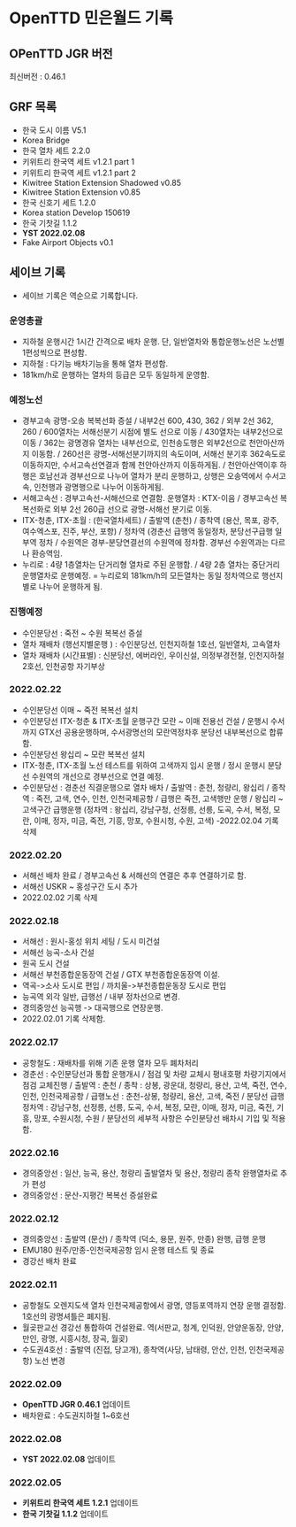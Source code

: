# OpenTTD 민은월드 기록
## OPenTTD JGR 버전
최신버전 : 0.46.1

## GRF 목록
- 한국 도시 이름 V5.1
- Korea Bridge
- 한국 열차 세트 2.2.0
- 키위트리 한국역 세트 v1.2.1 part 1
- 키위트리 한국역 세트 v1.2.1 part 2
- Kiwitree Station Extension Shadowed v0.85
- Kiwitree Station Extension v0.85
- 한국 신호기 세트 1.2.0
- Korea station Develop 150619
- 한국 기찻길 1.1.2
- **YST 2022.02.08**
- Fake Airport Objects v0.1

## 세이브 기록
- 세이브 기록은 역순으로 기록합니다.

### 운영총괄
- 지하철 운행시간 1시간 간격으로 배차 운행. 단, 일반열차와 통합운행노선은 노선별 1편성씩으로 편성함.
- 지하철 : 다기능 배차기능을 통해 열차 편성함.
- 181km/h로 운행하는 열차의 등급은 모두 동일하게 운영함.

### 예정노선
- 경부고속 광명-오송 복복선화 증설 / 내부2선 600, 430, 362 / 외부 2선 362, 260 / 600열차는 서해선분기 시점에 별도 선으로 이동 / 430열차는 내부2선으로 이동 / 362는 광명경유 열차는 내부선으로, 인천송도행은 외부2선으로 천안아산까지 이동함. / 260선은 광명-서해선분기까지의 속도이며, 서해선 분기후 362속도로 이동하지만, 수서고속선연결과 함께 천안아산까지 이동하게됨. / 천안아산역이후 하행은 호남선과 경부선으로 나누어 열차가 분리 운행하고, 상행은 오송역에서 수서고속, 인천행과 광명행으로 나누어 이동하게됨.
- 서해고속선 : 경부고속선-서해선으로 연결함. 운행열차 : KTX-이음 / 경부고속선 복복선화로 외부 2선 260급 선으로 광명-서해선 분기로 이동.
- ITX-청춘, ITX-초월 : (한국열차세트) / 출발역 (춘천) / 종착역 (용산, 목포, 광주, 여수엑스포, 진주, 부산, 포항) / 정차역 (경춘선 급행역 동일정차, 분당선구급행 일부역 정차 / 수원역은 경부-분당연결선의 수원역에 정차함. 경부선 수원역과는 다르나 환승역임.
- 누리로 : 4량 1층열차는 단거리형 열차로 주된 운행함. / 4량 2층 열차는 중단거리 운행열차로 운행예정.
= 누리로외 181km/h의 모든열차는 동일 정차역으로 행선지별로 나누어 운행하게 됨.

### 진행예정
- 수인분당선 : 죽전 ~ 수원 복복선 증설
- 열차 재배차 (행선지별운행 ) : 수인분당선, 인천지하철 1호선, 일반열차, 고속열차
- 열차 재배차 (시간표별) : 신분당선, 에버라인, 우이신설, 의정부경전철, 인천지하철 2호선, 인천공항 자기부상

### 2022.02.22
- 수인분당선 이매 ~ 죽전 복복선 설치
- 수인분당선 ITX-청춘 & ITX-초월 운행구간 모란 ~ 이매 전용선 건설 / 운행시 수서까지 GTX선 공용운행하며, 수서광명선의 모란역정차후 분당선 내부복선으로 합류함. 
- 수인분당선 왕십리 ~ 모란 복복선 설치
- ITX-청춘, ITX-초월 노선 테스트를 위하여 고색까지 임시 운행 / 정시 운행시 분당선 수원역의 개선으로 경부선으로 연결 예정.
- 수인분당선 : 경춘선 직결운행으로 열차 배차 / 출발역 : 춘천, 청량리, 왕십리 / 종착역 : 죽전, 고색, 연수, 인천, 인천국제공항 / 급행은 죽전, 고색행만 운행 / 왕십리 ~ 고색구간 급행운행 (정차역 : 왕십리, 강남구청, 선정릉, 선릉, 도곡, 수서, 복정, 모란, 이매, 정자, 미금, 죽전, 기흥, 망포, 수원시청, 수원, 고색)
-2022.02.04 기록 삭제

### 2022.02.20
- 서해선 배차 완료 / 경부고속선 & 서해선의 연결은 추후 연결하기로 함.
- 서해선 USKR ~ 홍성구간 도시 추가
- 2022.02.02 기록 삭제

### 2022.02.18
- 서해선 : 원시-홍성 위치 세팅 / 도시 미건설
- 서해선 능곡-소사 건설
- 원곡 도시 건설
- 서해선 부천종합운동장역 건설 / GTX 부천종합운동장역 이설.
- 역곡->소사 도시로 편입 / 까치울->부천종합운동장 도시로 편입
- 능곡역 외각 일반, 급행선 / 내부 정차선으로 변경.
- 경의중앙선 능곡행 -> 대곡행으로 연장운행.
- 2022.02.01 기록 삭제함.

### 2022.02.17
- 공항철도 : 재배차를 위해 기존 운행 열차 모두 폐차처리
- 경춘선 : 수인분당선과 통합 운행개시 / 점검 및 차량 교체시 평내호평 차량기지에서 점검 교체진행 / 출발역 : 춘천 / 종착 : 상봉, 광운대, 청량리, 용산, 고색, 죽전, 연수, 인천, 인천국제공항 / 급행노선 : 춘천-상봉, 청량리, 용산, 고색, 죽전 / 분당선 급행 정차역 : 강남구청, 선정릉, 선릉, 도곡, 수서, 복정, 모란, 이매, 정자, 미금, 죽전, 기흥, 망포, 수원시청, 수원 / 분당선의 세부적 사항은 수인분당선 배차시 기입 및 적용함.

### 2022.02.16
- 경의중앙선 : 일산, 능곡, 용산, 청량리 출발열차 및 용산, 청량리 종착 완행열차로 추가 편성
- 경의중앙선 : 문산-지평간 복복선 증설완료

### 2022.02.12
- 경의중앙선 : 출발역 (문산) / 종착역 (덕소, 용문, 원주, 만종) 완행, 급행 운행
- EMU180 원주/만종-인천국제공항 임시 운행 테스트 및 종료
- 경강선 배차 완료

### 2022.02.11
- 공항철도 오렌지도색 열차 인천국제공항에서 광명, 영등포역까지 연장 운행 결정함. 1호선의 광명셔틀은 폐지됨.
- 월곶판교선 경강선 통합하여 건설완료. 역(서판교, 청계, 인덕원, 안양운동장, 안양, 만인, 광명, 시흥시청, 장곡, 월곶)
- 수도권4호선 : 출발역 (진접, 당고개), 종착역(사당, 남태령, 안산, 인천, 인천국제공항) 노선 변경

### 2022.02.09
- **OpenTTD JGR 0.46.1** 업데이트
- 배차완료 : 수도권지하철 1~6호선

### 2022.02.08
- **YST 2022.02.08** 업데이트

### 2022.02.05
- **키위트리 한국역 세트 1.2.1** 업데이트
- **한국 기찻길 1.1.2** 업데이트
